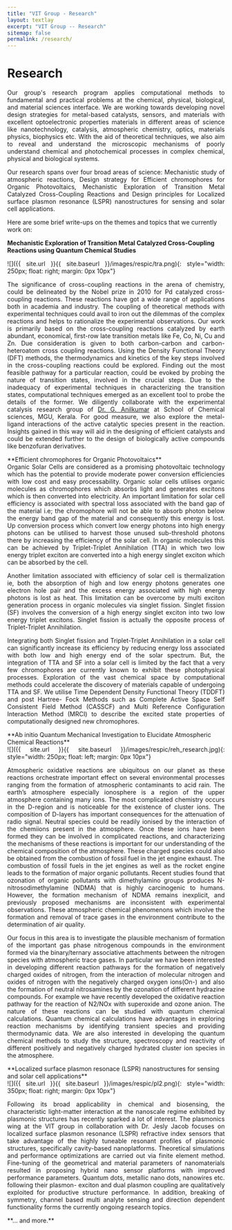 ```yaml
---
title: "VIT Group - Research"
layout: textlay
excerpt: "VIT Group -- Research"
sitemap: false
permalink: /research/
---
```


# Research
<div style="text-align: justify">
Our group's research program applies computational methods to fundamental and practical problems at the chemical, physical, biological, and material sciences interface. We are working towards developing novel design strategies for metal-based catalysts, sensors, and materials with excellent optoelectronic properties materials in different areas of science like nanotechnology, catalysis, atmospheric chemistry, optics, materials physics, biophysics etc. With the aid of theoretical techniques, we also aim to reveal and understand the microscopic mechanisms of poorly understand chemical and photochemical processes in complex chemical, physical and biological systems. 

Our research spans over four broad areas of science: Mechanistic study of atmospheric reactions, Design strategy for Efficient chromophores for Organic Photovoltaics, Mechanistic Exploration of Transition Metal Catalyzed Cross-Coupling Reactions and Design principles for Localized surface plasmon resonance (LSPR) nanostructures for sensing and solar cell applications.
</div>
Here are some brief write-ups on the themes and topics that we currently work on:

**Mechanistic Exploration of Transition Metal Catalyzed Cross-Coupling
Reactions using Quantum Chemical Studies** 
<div style="text-align: justify">
![]({{ site.url }}{{ site.baseurl }}/images/respic/tra.png){: style="width: 250px; float: right; margin: 0px  10px"}

The significance of cross-coupling reactions in the arena of chemistry, could be delineated by the Nobel prize in 2010 for Pd catalyzed cross-coupling reactions. These reactions have got a wide range of applications both in academia and industry. The coupling of theoretical methods with experimental techniques could avail to iron out the dilemmas of the complex reactions and helps to rationalize the experimental observations. Our work is primarily based on the cross-coupling reactions catalyzed by earth abundant, economical, first-row late transition metals like Fe, Co, Ni, Cu and Zn. Due consideration is given to both carbon-carbon and carbon-heteroatom cross coupling reactions. Using the Density Functional Theory (DFT) methods, the thermodynamics and kinetics of the key steps involved in the cross-coupling reactions could be explored. Finding out the most feasible pathway for a particular reaction, could be evoked by probing the nature of transition states, involved in the crucial steps. Due to the inadequacy of experimental techniques in characterizing the transition states, computational techniques emerged as an excellent tool to
probe the details of the former. We diligently collaborate with the experimental catalysis research group of [Dr. G. Anilkumar](https://scholar.google.co.in/citations?hl=en&user=slKQckwAAAAJ&view_op=list_works&sortby=pubdate) at School of Chemical sciences, MGU, Kerala. For good measure, we also explore the metal- ligand interactions of the active catalytic species present in the reaction. Insights gained in this way will aid in the designing of efficient catalysts and could be extended further to the design of biologically active compounds like benzofuran derivatives.
</div>
**Efficient chromophores for Organic Photovoltaics**
<div style="text-align: justify">
Organic Solar Cells are considered as a promising photovoltaic technology which has the potential to provide moderate power conversion efficiencies with low cost and easy processability.  Organic solar cells utilises organic molecules as chromophores which absorbs light and generates excitons which is then converted into electricity.  An important limitation for solar cell efficiency is associated with spectral loss associated with the band gap of the material i.e; the chromophore will not be able to absorb photon below the energy band gap of the material and consequently this energy is lost. Up conversion process which convert low energy photons into high energy photons can be utilised to harvest those unused sub-threshold photons there by increasing the efficiency of the solar cell. In organic molecules this can be achieved by Triplet-Triplet Annihilation (TTA) in which two low energy triplet exciton are converted into a high energy singlet exciton which can be absorbed by the cell. 

Another limitation associated with efficiency of solar cell is thermalization ie, both the absorption of high and low energy photons generates one electron hole pair and the excess energy associated with high energy  photons is lost as heat. This limitation can be overcome by multi exciton generation process in organic molecules via singlet fission. Singlet fission (SF) involves the conversion of a high energy singlet exciton into two low energy triplet excitons. Singlet fission is actually the opposite process of Triplet-Triplet Annihilation.

Integrating both Singlet fission and Triplet-Triplet Annihilation in a solar cell can significantly increase its efficiency by reducing energy loss associated with both low and high energy end of the solar spectrum. But, the integration of TTA and SF into a solar cell is limited by the fact that a very few chromophores are currently known to exhibit these photophysical processes. Exploration of the vast chemical space by computational methods could accelerate the discovery of materials capable of undergoing TTA and SF. 
We utilise Time Dependent Density Functional Theory (TDDFT) and post Hartree- Fock Methods such as Complete Active Space Self Consistent Field Method (CASSCF) and Multi Reference Configuration Interaction Method (MRCI) to describe the excited state properties of computationally designed new chromophores.
</div>
**Ab initio Quantum Mechanical Investigation to Elucidate Atmospheric Chemical Reactions**
<div style="text-align: justify">
![]({{ site.url }}{{ site.baseurl }}/images/respic/reh_research.jpg){: style="width: 250px; float: left; margin: 0px  10px"}

 Atmospheric oxidative reactions are ubiquitous on our planet as these reactions orchestrate important effect on several environmental processes ranging from the formation of atmospheric contaminants to acid rain. The earth’s atmosphere especially ionosphere is a region of the upper atmosphere containing many ions. The most complicated chemistry occurs in the D-region and is noticeable for the existence of cluster ions. The composition of D-layers has important consequences for the attenuation of radio signal. Neutral species could be readily ionised by the interaction of the chemiions present in the atmosphere. Once these ions have been formed they can be involved in complicated reactions, and characterizing the mechanisms of these reactions is important for our understanding of the chemical composition of the atmosphere. These charged species could also be obtained from the combustion of fossil fuel in the jet engine exhaust. The combustion of fossil fuels in the jet engines as well as the rocket engine leads to the formation of major organic pollutants. Recent studies found that ozonation of organic pollutants with dimethylamino groups produces N-nitrosodimethylamine (NDMA) that is highly carcinogenic to humans. However, the formation mechanism of NDMA remains inexplicit, and previously proposed mechanisms are inconsistent with experimental observations. These atmospheric chemical phenomenons which involve the formation and removal of trace gases in the environment contribute to the determination of air quality.

Our focus in this area is to investigate the plausible mechanism of formation of the important gas phase nitrogenous compounds in the environment formed via the binary/ternary associative attachments between the nitrogen species with atmospheric trace gases. In particular we have been interested in developing different reaction pathways for the formation of negatively charged oxides of nitrogen, from the interaction of molecular nitrogen and oxides of nitrogen with the negatively charged oxygen ions(On-) and also the formation of neutral nitrosamines by the ozonation of different hydrazine compounds. For example we have recently developed the oxidative reaction pathway for the reaction of N2/NOx with superoxide and ozone anion. The nature of these reactions can be studied with quantum chemical calculations. Quantum chemical calculations have advantages in exploring reaction mechanisms by identifying transient species and providing thermodynamic data. We are also interested in developing the quantum chemical methods to study the structure, spectroscopy and reactivity of different positively and negatively charged hydrated cluster ion species in the atmosphere.
</div>
**Localized surface plasmon resonace (LSPR) nanostructures for sensing and solar cell applications**
<div style="text-align: justify">
![]({{ site.url }}{{ site.baseurl }}/images/respic/pl2.png){: style="width: 350px; float: right; margin: 0px  10px"}

Following its broad applicability in chemical and biosensing, the characteristic light-matter interaction at the nanoscale regime exhibited by plasmonic structures has recently sparked a lot of interest. The plasmonics wing at the VIT group in collaboration with Dr. Jesly Jacob focuses on localized surface plasmon resonance (LSPR) refractive index sensors that take advantage of the highly tuneable resonant profiles of plasmonic structures, specifically cavity-based nanoplatforms. Theoretical simulations and performance optimizations are carried out via finite element method. Fine-tuning of the geometrical and material parameters of nanomaterials resulted in proposing hybrid nano sensor platforms with improved performance parameters. Quantum dots, metallic nano dots, nanowires etc. following their plasmon- exciton and dual plasmon coupling are qualitatively exploited for productive structure performance.  In addition, breaking of symmetry, channel based multi analyte sensing and direction dependent functionality forms the currently ongoing research topics.

</div>
**... and more.**
